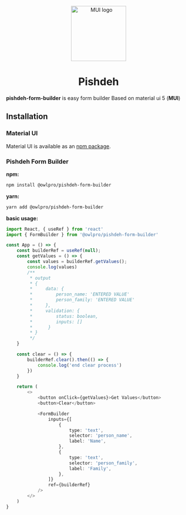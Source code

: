 <!-- markdownlint-disable-next-line -->
<p align="center">
  <a href="https://mui.com/" rel="noopener" target="_blank">
  <img width="150" src="https://raw.githubusercontent.com/mui/material-ui/master/docs/public/static/logo.svg" alt="MUI logo"></a>
</p>
<h1 align="center">Pishdeh</h1>

**pishdeh-form-builder** is easy form builder Based on material ui 5 (**MUI**)

## Installation

### Material UI

Material UI is available as an [npm package](https://www.npmjs.com/package/@mui/material).

### Pishdeh Form Builder

**npm:**

```sh
npm install @owlpro/pishdeh-form-builder
```

**yarn:**

```sh
yarn add @owlpro/pishdeh-form-builder
```

**basic usage:**

```ts
import React, { useRef } from 'react'
import { FormBuilder } from '@owlpro/pishdeh-form-builder'

const App = () => {
    const builderRef = useRef(null);
    const getValues = () => {
        const values = builderRef.getValues();
        console.log(values)
        /**
         * output 
         * {
         *     data: {
         *         person_name: 'ENTERED VALUE'
         *         person_family: 'ENTERED VALUE'
         *     },
         *     validation: {
         *         status: boolean,
         *         inputs: []
         *      }
         * }
         */
    }

    const clear = () => {
        builderRef.clear().then(() => {
            console.log('end clear process')
        })
    }

    return (
        <>
            <button onClick={getValues}>Get Values</button>
            <button>Clear</button>

            <FormBuilder
                inputs={[
                    {
                        type: 'text',
                        selector: 'person_name',
                        label: 'Name',
                    },
                    {
                        type: 'text',
                        selector: 'person_family',
                        label: 'Family',
                    },
                ]}
                ref={builderRef}
            />
        </>
    )
}
```
